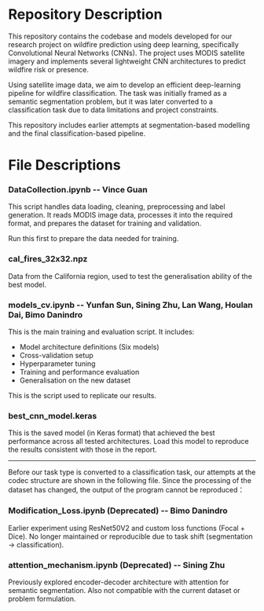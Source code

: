 # Repository Description
This repository contains the codebase and models developed for our research project on wildfire prediction using deep learning, specifically Convolutional Neural Networks (CNNs). The project uses MODIS satellite imagery and implements several lightweight CNN architectures to predict wildfire risk or presence.

Using satellite image data, we aim to develop an efficient deep-learning pipeline for wildfire classification. The task was initially framed as a semantic segmentation problem, but it was later converted to a classification task due to data limitations and project constraints.

This repository includes earlier attempts at segmentation-based modelling and the final classification-based pipeline.

# File Descriptions
### DataCollection.ipynb -- Vince Guan
This script handles data loading, cleaning, preprocessing and label generation. It reads MODIS image data, processes it into the required format, and prepares the dataset for training and validation.

Run this first to prepare the data needed for training.
### cal_fires_32x32.npz
Data from the California region, used to test the generalisation ability of the best model.
### models_cv.ipynb -- Yunfan Sun, Sining Zhu, Lan Wang, Houlan Dai, Bimo Danindro
This is the main training and evaluation script. It includes: 
- Model architecture definitions (Six models)
- Cross-validation setup
- Hyperparameter tuning
- Training and performance evaluation
- Generalisation on the new dataset

This is the script used to replicate our results.
### best_cnn_model.keras 
This is the saved model (in Keras format) that achieved the best performance across all tested architectures. Load this model to reproduce the results consistent with those in the report.

---------------------------------------
Before our task type is converted to a classification task, our attempts at the codec structure are shown in the following file. Since the processing of the dataset has changed, the output of the program cannot be reproduced：

### Modification_Loss.ipynb (Deprecated) -- Bimo Danindro
Earlier experiment using ResNet50V2 and custom loss functions (Focal + Dice). No longer maintained or reproducible due to task shift (segmentation → classification).

### attention_mechanism.ipynb (Deprecated) -- Sining Zhu
Previously explored encoder-decoder architecture with attention for semantic segmentation. Also not compatible with the current dataset or problem formulation.



